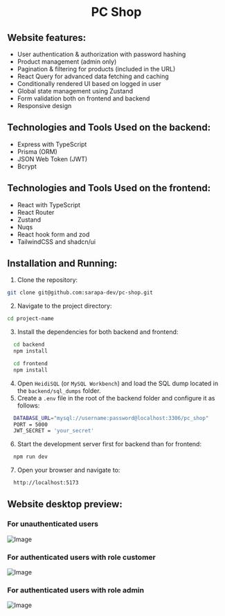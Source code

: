 <h1 align="center">PC Shop</h1> 

## Website features:
- User authentication & authorization with password hashing
- Product management (admin only)
- Pagination & filtering for products (included in the URL)
- React Query for advanced data fetching and caching
- Conditionally rendered UI based on logged in user
- Global state management using Zustand
- Form validation both on frontend and backend
- Responsive design

## Technologies and Tools Used on the backend:

- Express with TypeScript
- Prisma (ORM)
- JSON Web Token (JWT)
- Bcrypt

## Technologies and Tools Used on the frontend:

- React with TypeScript
- React Router
- Zustand
- Nuqs
- React hook form and zod
- TailwindCSS and shadcn/ui


## Installation and Running:

1. Clone the repository: 
  ```sh
  git clone git@github.com:sarapa-dev/pc-shop.git
  ```
2. Navigate to the project directory: 
  ```sh
  cd project-name
  ```
3. Install the dependencies for both backend and frontend:
 ```sh
   cd backend
   npm install

   cd frontend
   npm install
 ```
4. Open `HeidiSQL` (or `MySQL Workbench`) and load the SQL dump located in the `backend/sql_dumps` folder.
5. Create a `.env` file in the root of the backend folder and configure it as follows:
 ```sh
   DATABASE_URL="mysql://username:password@localhost:3306/pc_shop"
   PORT = 5000
   JWT_SECRET = 'your_secret'
 ```
6. Start the development server first for backend than for frontend:
 ```sh
   npm run dev
 ```
7. Open your browser and navigate to:
 ```sh
   http://localhost:5173
 ```

## Website desktop preview:
### For unauthenticated users
![Image](https://github.com/user-attachments/assets/64a42d41-8b14-4f1e-b4d4-d67c6f16344a)
### For authenticated users with role customer
![Image](https://github.com/user-attachments/assets/c7246077-b978-49cf-a0df-1ddbd3b566ad)
### For authenticated users with role admin
![Image](https://github.com/user-attachments/assets/637af479-f0a0-4cae-b1d4-c8535b5eca3f)
